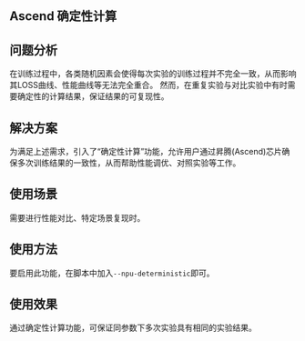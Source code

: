 ## Ascend 确定性计算
## 问题分析

在训练过程中，各类随机因素会使得每次实验的训练过程并不完全一致，从而影响其LOSS曲线、性能曲线等无法完全重合。
然而，在重复实验与对比实验中有时需要确定性的计算结果，保证结果的可复现性。

## 解决方案

为满足上述需求，引入了“确定性计算”功能，允许用户通过昇腾(Ascend)芯片确保多次训练结果的一致性，从而帮助性能调优、对照实验等工作。

## 使用场景

需要进行性能对比、特定场景复现时。

## 使用方法

要启用此功能，在脚本中加入`--npu-deterministic`即可。

## 使用效果

通过确定性计算功能，可保证同参数下多次实验具有相同的实验结果。
